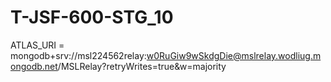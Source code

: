 # T-JSF-600-STG_10

ATLAS_URI = mongodb+srv://msl224562relay:w0RuGiw9wSkdgDie@mslrelay.wodliug.mongodb.net/MSLRelay?retryWrites=true&w=majority